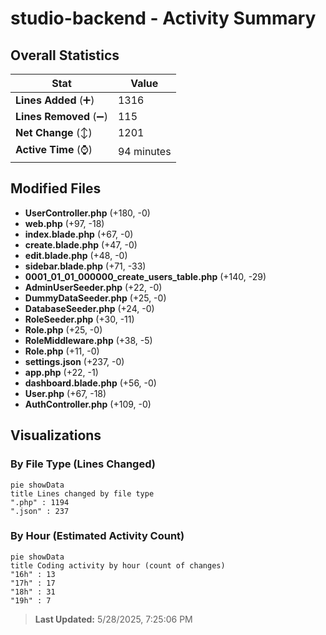 # studio-backend - Activity Summary 

## Overall Statistics

| Stat                   | Value                                                             |
| ---------------------- | ----------------------------------------------------------------- |
| **Lines Added** (➕)   | 1316                                          |
| **Lines Removed** (➖) | 115                                        |
| **Net Change** (↕)    | 1201                |
| **Active Time** (⌚)   | 94 minutes |


## Modified Files
- **UserController.php** (+180, -0)
- **web.php** (+97, -18)
- **index.blade.php** (+67, -0)
- **create.blade.php** (+47, -0)
- **edit.blade.php** (+48, -0)
- **sidebar.blade.php** (+71, -33)
- **0001_01_01_000000_create_users_table.php** (+140, -29)
- **AdminUserSeeder.php** (+22, -0)
- **DummyDataSeeder.php** (+25, -0)
- **DatabaseSeeder.php** (+24, -0)
- **RoleSeeder.php** (+30, -11)
- **Role.php** (+25, -0)
- **RoleMiddleware.php** (+38, -5)
- **Role.php** (+11, -0)
- **settings.json** (+237, -0)
- **app.php** (+22, -1)
- **dashboard.blade.php** (+56, -0)
- **User.php** (+67, -18)
- **AuthController.php** (+109, -0)

## Visualizations

### By File Type (Lines Changed)

```mermaid
pie showData
title Lines changed by file type
".php" : 1194
".json" : 237
```

### By Hour (Estimated Activity Count)

```mermaid
pie showData
title Coding activity by hour (count of changes)
"16h" : 13
"17h" : 17
"18h" : 31
"19h" : 7
```


> **Last Updated:** 5/28/2025, 7:25:06 PM